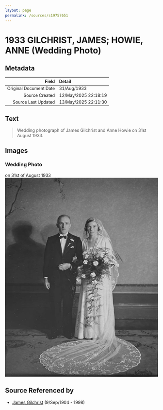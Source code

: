 ```yaml
---
layout: page
permalink: /sources/s19757651
---
```


# 1933 GILCHRIST, JAMES; HOWIE, ANNE (Wedding Photo)

## Metadata
Field | Detail
---:|:---
Original Document Date | 31/Aug/1933
Source Created | 12/May/2025 22:18:19
Source Last Updated | 13/May/2025 22:11:30

## Text

> Wedding photograph of James Gilchrist and Anne Howie on 31st August 1933.
>

## Images

### Wedding Photo

on 31st of August 1933
![Wedding Photo](../media/16123688.jpg)

## Source Referenced by

* [James Gilchrist](../people/@43287262@-james-gilchrist-b1904-9-9-d1998.md) (9/Sep/1904 - 1998)

